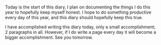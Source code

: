 Today is the start of this diary, I plan on documenting the things I do this year to hopefully keep myself honest. I hope to do something productive every day of this year, and this diary should hopefully keep this true. 

I have accomplished writing this diary today, only a small accomplishment; 2 paragraphs in all. However, if I do write a page every day it will become a bigger accomplishment. See you tomorrow.
